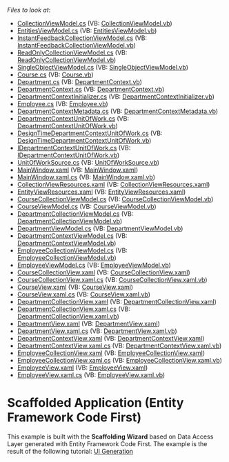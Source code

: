 <!-- default file list -->
*Files to look at*:

* [CollectionViewModel.cs](./CS/Scaffolding.CodeFirst/Common/CollectionViewModel.cs) (VB: [CollectionViewModel.vb](./VB/Scaffolding.CodeFirst/Common/CollectionViewModel.vb))
* [EntitiesViewModel.cs](./CS/Scaffolding.CodeFirst/Common/EntitiesViewModel.cs) (VB: [EntitiesViewModel.vb](./VB/Scaffolding.CodeFirst/Common/EntitiesViewModel.vb))
* [InstantFeedbackCollectionViewModel.cs](./CS/Scaffolding.CodeFirst/Common/InstantFeedbackCollectionViewModel.cs) (VB: [InstantFeedbackCollectionViewModel.vb](./VB/Scaffolding.CodeFirst/Common/InstantFeedbackCollectionViewModel.vb))
* [ReadOnlyCollectionViewModel.cs](./CS/Scaffolding.CodeFirst/Common/ReadOnlyCollectionViewModel.cs) (VB: [ReadOnlyCollectionViewModel.vb](./VB/Scaffolding.CodeFirst/Common/ReadOnlyCollectionViewModel.vb))
* [SingleObjectViewModel.cs](./CS/Scaffolding.CodeFirst/Common/SingleObjectViewModel.cs) (VB: [SingleObjectViewModel.vb](./VB/Scaffolding.CodeFirst/Common/SingleObjectViewModel.vb))
* [Course.cs](./CS/Scaffolding.CodeFirst/Data/Course.cs) (VB: [Course.vb](./VB/Scaffolding.CodeFirst/Data/Course.vb))
* [Department.cs](./CS/Scaffolding.CodeFirst/Data/Department.cs) (VB: [DepartmentContext.vb](./VB/Scaffolding.CodeFirst/Data/DepartmentContext.vb))
* [DepartmentContext.cs](./CS/Scaffolding.CodeFirst/Data/DepartmentContext.cs) (VB: [DepartmentContext.vb](./VB/Scaffolding.CodeFirst/Data/DepartmentContext.vb))
* [DepartmentContextInitializer.cs](./CS/Scaffolding.CodeFirst/Data/DepartmentContextInitializer.cs) (VB: [DepartmentContextInitializer.vb](./VB/Scaffolding.CodeFirst/Data/DepartmentContextInitializer.vb))
* [Employee.cs](./CS/Scaffolding.CodeFirst/Data/Employee.cs) (VB: [Employee.vb](./VB/Scaffolding.CodeFirst/Data/Employee.vb))
* [DepartmentContextMetadata.cs](./CS/Scaffolding.CodeFirst/DepartmentContextDataModel/DepartmentContextMetadata.cs) (VB: [DepartmentContextMetadata.vb](./VB/Scaffolding.CodeFirst/DepartmentContextDataModel/DepartmentContextMetadata.vb))
* [DepartmentContextUnitOfWork.cs](./CS/Scaffolding.CodeFirst/DepartmentContextDataModel/DepartmentContextUnitOfWork.cs) (VB: [DepartmentContextUnitOfWork.vb](./VB/Scaffolding.CodeFirst/DepartmentContextDataModel/DepartmentContextUnitOfWork.vb))
* [DesignTimeDepartmentContextUnitOfWork.cs](./CS/Scaffolding.CodeFirst/DepartmentContextDataModel/DesignTimeDepartmentContextUnitOfWork.cs) (VB: [DesignTimeDepartmentContextUnitOfWork.vb](./VB/Scaffolding.CodeFirst/DepartmentContextDataModel/DesignTimeDepartmentContextUnitOfWork.vb))
* [IDepartmentContextUnitOfWork.cs](./CS/Scaffolding.CodeFirst/DepartmentContextDataModel/IDepartmentContextUnitOfWork.cs) (VB: [IDepartmentContextUnitOfWork.vb](./VB/Scaffolding.CodeFirst/DepartmentContextDataModel/IDepartmentContextUnitOfWork.vb))
* [UnitOfWorkSource.cs](./CS/Scaffolding.CodeFirst/DepartmentContextDataModel/UnitOfWorkSource.cs) (VB: [UnitOfWorkSource.vb](./VB/Scaffolding.CodeFirst/DepartmentContextDataModel/UnitOfWorkSource.vb))
* [MainWindow.xaml](./CS/Scaffolding.CodeFirst/MainWindow.xaml) (VB: [MainWindow.xaml](./VB/Scaffolding.CodeFirst/MainWindow.xaml))
* [MainWindow.xaml.cs](./CS/Scaffolding.CodeFirst/MainWindow.xaml.cs) (VB: [MainWindow.xaml.vb](./VB/Scaffolding.CodeFirst/MainWindow.xaml.vb))
* [CollectionViewResources.xaml](./CS/Scaffolding.CodeFirst/Resources/CollectionViewResources.xaml) (VB: [CollectionViewResources.xaml](./VB/Scaffolding.CodeFirst/Resources/CollectionViewResources.xaml))
* [EntityViewResources.xaml](./CS/Scaffolding.CodeFirst/Resources/EntityViewResources.xaml) (VB: [EntityViewResources.xaml](./VB/Scaffolding.CodeFirst/Resources/EntityViewResources.xaml))
* [CourseCollectionViewModel.cs](./CS/Scaffolding.CodeFirst/ViewModels/Course/CourseCollectionViewModel.cs) (VB: [CourseCollectionViewModel.vb](./VB/Scaffolding.CodeFirst/ViewModels/Course/CourseCollectionViewModel.vb))
* [CourseViewModel.cs](./CS/Scaffolding.CodeFirst/ViewModels/Course/CourseViewModel.cs) (VB: [CourseViewModel.vb](./VB/Scaffolding.CodeFirst/ViewModels/Course/CourseViewModel.vb))
* [DepartmentCollectionViewModel.cs](./CS/Scaffolding.CodeFirst/ViewModels/Department/DepartmentCollectionViewModel.cs) (VB: [DepartmentCollectionViewModel.vb](./VB/Scaffolding.CodeFirst/ViewModels/Department/DepartmentCollectionViewModel.vb))
* [DepartmentViewModel.cs](./CS/Scaffolding.CodeFirst/ViewModels/Department/DepartmentViewModel.cs) (VB: [DepartmentViewModel.vb](./VB/Scaffolding.CodeFirst/ViewModels/Department/DepartmentViewModel.vb))
* [DepartmentContextViewModel.cs](./CS/Scaffolding.CodeFirst/ViewModels/DepartmentContextViewModel.cs) (VB: [DepartmentContextViewModel.vb](./VB/Scaffolding.CodeFirst/ViewModels/DepartmentContextViewModel.vb))
* [EmployeeCollectionViewModel.cs](./CS/Scaffolding.CodeFirst/ViewModels/Employee/EmployeeCollectionViewModel.cs) (VB: [EmployeeCollectionViewModel.vb](./VB/Scaffolding.CodeFirst/ViewModels/Employee/EmployeeCollectionViewModel.vb))
* [EmployeeViewModel.cs](./CS/Scaffolding.CodeFirst/ViewModels/Employee/EmployeeViewModel.cs) (VB: [EmployeeViewModel.vb](./VB/Scaffolding.CodeFirst/ViewModels/Employee/EmployeeViewModel.vb))
* [CourseCollectionView.xaml](./CS/Scaffolding.CodeFirst/Views/Course/CourseCollectionView.xaml) (VB: [CourseCollectionView.xaml](./VB/Scaffolding.CodeFirst/Views/Course/CourseCollectionView.xaml))
* [CourseCollectionView.xaml.cs](./CS/Scaffolding.CodeFirst/Views/Course/CourseCollectionView.xaml.cs) (VB: [CourseCollectionView.xaml.vb](./VB/Scaffolding.CodeFirst/Views/Course/CourseCollectionView.xaml.vb))
* [CourseView.xaml](./CS/Scaffolding.CodeFirst/Views/Course/CourseView.xaml) (VB: [CourseView.xaml](./VB/Scaffolding.CodeFirst/Views/Course/CourseView.xaml))
* [CourseView.xaml.cs](./CS/Scaffolding.CodeFirst/Views/Course/CourseView.xaml.cs) (VB: [CourseView.xaml.vb](./VB/Scaffolding.CodeFirst/Views/Course/CourseView.xaml.vb))
* [DepartmentCollectionView.xaml](./CS/Scaffolding.CodeFirst/Views/Department/DepartmentCollectionView.xaml) (VB: [DepartmentCollectionView.xaml](./VB/Scaffolding.CodeFirst/Views/Department/DepartmentCollectionView.xaml))
* [DepartmentCollectionView.xaml.cs](./CS/Scaffolding.CodeFirst/Views/Department/DepartmentCollectionView.xaml.cs) (VB: [DepartmentCollectionView.xaml.vb](./VB/Scaffolding.CodeFirst/Views/Department/DepartmentCollectionView.xaml.vb))
* [DepartmentView.xaml](./CS/Scaffolding.CodeFirst/Views/Department/DepartmentView.xaml) (VB: [DepartmentView.xaml](./VB/Scaffolding.CodeFirst/Views/Department/DepartmentView.xaml))
* [DepartmentView.xaml.cs](./CS/Scaffolding.CodeFirst/Views/Department/DepartmentView.xaml.cs) (VB: [DepartmentView.xaml.vb](./VB/Scaffolding.CodeFirst/Views/Department/DepartmentView.xaml.vb))
* [DepartmentContextView.xaml](./CS/Scaffolding.CodeFirst/Views/DepartmentContextView.xaml) (VB: [DepartmentContextView.xaml](./VB/Scaffolding.CodeFirst/Views/DepartmentContextView.xaml))
* [DepartmentContextView.xaml.cs](./CS/Scaffolding.CodeFirst/Views/DepartmentContextView.xaml.cs) (VB: [DepartmentContextView.xaml.vb](./VB/Scaffolding.CodeFirst/Views/DepartmentContextView.xaml.vb))
* [EmployeeCollectionView.xaml](./CS/Scaffolding.CodeFirst/Views/Employee/EmployeeCollectionView.xaml) (VB: [EmployeeCollectionView.xaml](./VB/Scaffolding.CodeFirst/Views/Employee/EmployeeCollectionView.xaml))
* [EmployeeCollectionView.xaml.cs](./CS/Scaffolding.CodeFirst/Views/Employee/EmployeeCollectionView.xaml.cs) (VB: [EmployeeCollectionView.xaml.vb](./VB/Scaffolding.CodeFirst/Views/Employee/EmployeeCollectionView.xaml.vb))
* [EmployeeView.xaml](./CS/Scaffolding.CodeFirst/Views/Employee/EmployeeView.xaml) (VB: [EmployeeView.xaml](./VB/Scaffolding.CodeFirst/Views/Employee/EmployeeView.xaml))
* [EmployeeView.xaml.cs](./CS/Scaffolding.CodeFirst/Views/Employee/EmployeeView.xaml.cs) (VB: [EmployeeView.xaml.vb](./VB/Scaffolding.CodeFirst/Views/Employee/EmployeeView.xaml.vb))
<!-- default file list end -->
# Scaffolded Application (Entity Framework Code First)


This example is built with the <strong>Scaffolding Wizard</strong> based on Data Access Layer generated with Entity Framework Code First. The example is the result of the following tutorial: <a href="https://documentation.devexpress.com/#WPF/CustomDocument115192">UI Generation</a>

<br/>



